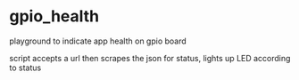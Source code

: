 # gpio_health
playground to indicate app health on gpio board

script accepts a url then scrapes the json for status, lights up LED according to status
